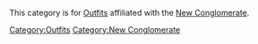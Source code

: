 This category is for [Outfits](Outfit.md "wikilink") affiliated with the
[New Conglomerate](New_Conglomerate.md "wikilink").

[Category:Outfits](Category:Outfits.md "wikilink") [Category:New
Conglomerate](Category:New_Conglomerate.md "wikilink")

